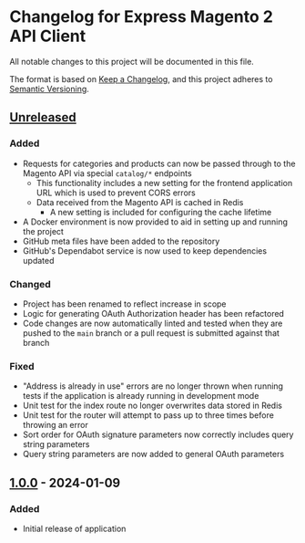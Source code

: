 # Changelog for Express Magento 2 API Client

All notable changes to this project will be documented in this file.

The format is based on [Keep a Changelog][kac], and this project adheres to
[Semantic Versioning][semver].

## [Unreleased]

### Added
- Requests for categories and products can now be passed through to the Magento 
API via special `catalog/*` endpoints
  - This functionality includes a new setting for the frontend application URL 
  which is used to prevent CORS errors
  - Data received from the Magento API is cached in Redis
    - A new setting is included for configuring the cache lifetime
- A Docker environment is now provided to aid in setting up and running the 
project
- GitHub meta files have been added to the repository
- GitHub's Dependabot service is now used to keep dependencies updated

### Changed
- Project has been renamed to reflect increase in scope
- Logic for generating OAuth Authorization header has been refactored
- Code changes are now automatically linted and tested when they are pushed to 
the `main` branch or a pull request is submitted against that branch

### Fixed
- "Address is already in use" errors are no longer thrown when running tests if 
the application is already running in development mode
- Unit test for the index route no longer overwrites data stored in Redis
- Unit test for the router will attempt to pass up to three times before 
throwing an error
- Sort order for OAuth signature parameters now correctly includes query string 
parameters
- Query string parameters are now added to general OAuth parameters

## [1.0.0] - 2024-01-09

### Added
- Initial release of application

[kac]: https://keepachangelog.com/en/1.0.0/
[semver]: https://semver.org/spec/v2.0.0.html
[Unreleased]: https://github.com/JosephLeedy/express-magento2-client/compare/1.0.0...HEAD
[1.0.0]: https://github.com/JosephLeedy/express-magento2-client/releases/tag/1.0.0
